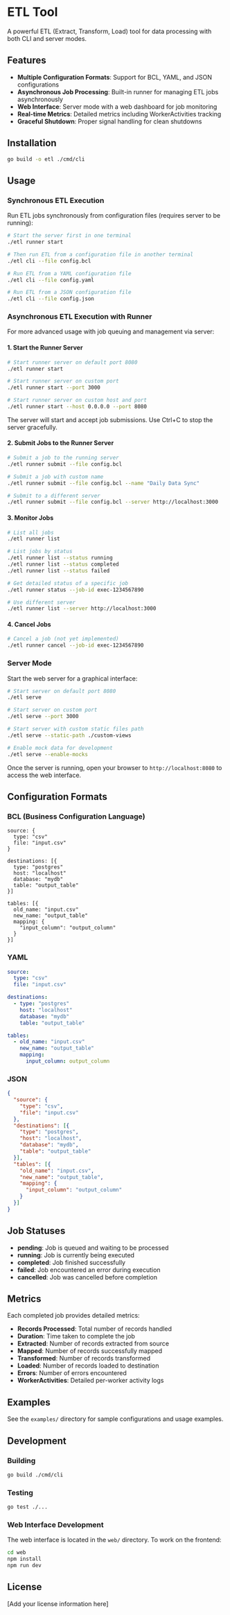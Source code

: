 # ETL Tool

A powerful ETL (Extract, Transform, Load) tool for data processing with both CLI and server modes.

## Features

- **Multiple Configuration Formats**: Support for BCL, YAML, and JSON configurations
- **Asynchronous Job Processing**: Built-in runner for managing ETL jobs asynchronously
- **Web Interface**: Server mode with a web dashboard for job monitoring
- **Real-time Metrics**: Detailed metrics including WorkerActivities tracking
- **Graceful Shutdown**: Proper signal handling for clean shutdowns

## Installation

```bash
go build -o etl ./cmd/cli
```

## Usage

### Synchronous ETL Execution

Run ETL jobs synchronously from configuration files (requires server to be running):

```bash
# Start the server first in one terminal
./etl runner start

# Then run ETL from a configuration file in another terminal
./etl cli --file config.bcl

# Run ETL from a YAML configuration file
./etl cli --file config.yaml

# Run ETL from a JSON configuration file
./etl cli --file config.json
```

### Asynchronous ETL Execution with Runner

For more advanced usage with job queuing and management via server:

#### 1. Start the Runner Server

```bash
# Start runner server on default port 8080
./etl runner start

# Start runner server on custom port
./etl runner start --port 3000

# Start runner server on custom host and port
./etl runner start --host 0.0.0.0 --port 8080
```

The server will start and accept job submissions. Use Ctrl+C to stop the server gracefully.

#### 2. Submit Jobs to the Runner Server

```bash
# Submit a job to the running server
./etl runner submit --file config.bcl

# Submit a job with custom name
./etl runner submit --file config.bcl --name "Daily Data Sync"

# Submit to a different server
./etl runner submit --file config.bcl --server http://localhost:3000
```

#### 3. Monitor Jobs

```bash
# List all jobs
./etl runner list

# List jobs by status
./etl runner list --status running
./etl runner list --status completed
./etl runner list --status failed

# Get detailed status of a specific job
./etl runner status --job-id exec-1234567890

# Use different server
./etl runner list --server http://localhost:3000
```

#### 4. Cancel Jobs

```bash
# Cancel a job (not yet implemented)
./etl runner cancel --job-id exec-1234567890
```

### Server Mode

Start the web server for a graphical interface:

```bash
# Start server on default port 8080
./etl serve

# Start server on custom port
./etl serve --port 3000

# Start server with custom static files path
./etl serve --static-path ./custom-views

# Enable mock data for development
./etl serve --enable-mocks
```

Once the server is running, open your browser to `http://localhost:8080` to access the web interface.

## Configuration Formats

### BCL (Business Configuration Language)

```bcl
source: {
  type: "csv"
  file: "input.csv"
}

destinations: [{
  type: "postgres"
  host: "localhost"
  database: "mydb"
  table: "output_table"
}]

tables: [{
  old_name: "input.csv"
  new_name: "output_table"
  mapping: {
    "input_column": "output_column"
  }
}]
```

### YAML

```yaml
source:
  type: "csv"
  file: "input.csv"

destinations:
  - type: "postgres"
    host: "localhost"
    database: "mydb"
    table: "output_table"

tables:
  - old_name: "input.csv"
    new_name: "output_table"
    mapping:
      input_column: output_column
```

### JSON

```json
{
  "source": {
    "type": "csv",
    "file": "input.csv"
  },
  "destinations": [{
    "type": "postgres",
    "host": "localhost",
    "database": "mydb",
    "table": "output_table"
  }],
  "tables": [{
    "old_name": "input.csv",
    "new_name": "output_table",
    "mapping": {
      "input_column": "output_column"
    }
  }]
}
```

## Job Statuses

- **pending**: Job is queued and waiting to be processed
- **running**: Job is currently being executed
- **completed**: Job finished successfully
- **failed**: Job encountered an error during execution
- **cancelled**: Job was cancelled before completion

## Metrics

Each completed job provides detailed metrics:

- **Records Processed**: Total number of records handled
- **Duration**: Time taken to complete the job
- **Extracted**: Number of records extracted from source
- **Mapped**: Number of records successfully mapped
- **Transformed**: Number of records transformed
- **Loaded**: Number of records loaded to destination
- **Errors**: Number of errors encountered
- **WorkerActivities**: Detailed per-worker activity logs

## Examples

See the `examples/` directory for sample configurations and usage examples.

## Development

### Building

```bash
go build ./cmd/cli
```

### Testing

```bash
go test ./...
```

### Web Interface Development

The web interface is located in the `web/` directory. To work on the frontend:

```bash
cd web
npm install
npm run dev
```

## License

[Add your license information here]
